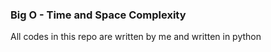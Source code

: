 ### Big O - Time and Space Complexity
All codes in this repo are written by me and written in python
